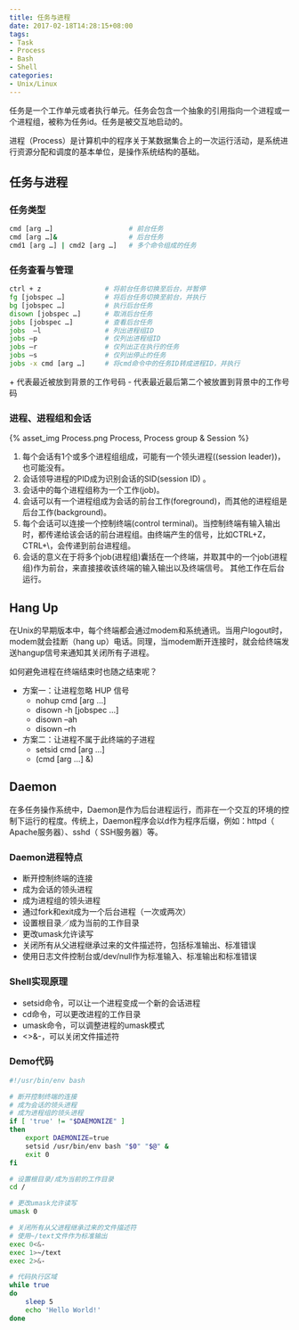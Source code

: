```yaml
---
title: 任务与进程
date: 2017-02-18T14:28:15+08:00
tags:
- Task
- Process
- Bash
- Shell
categories: 
- Unix/Linux
---
```


任务是一个工作单元或者执行单元。任务会包含一个抽象的引用指向一个进程或一个进程组，被称为任务id。任务是被交互地启动的。

进程（Process）是计算机中的程序关于某数据集合上的一次运行活动，是系统进行资源分配和调度的基本单位，是操作系统结构的基础。

<!--more-->

## 任务与进程

### 任务类型

``` bash
cmd [arg …]                   # 前台任务
cmd [arg …]&                  # 后台任务
cmd1 [arg …] | cmd2 [arg …]   # 多个命令组成的任务
```

### 任务查看与管理

``` bash
ctrl + z                # 将前台任务切换至后台，并暂停
fg [jobspec …]          # 将后台任务切换至前台，并执行
bg [jobspec …]          # 执行后台任务
disown [jobspec …]      # 取消后台任务
jobs [jobspec …]        # 查看后台任务
jobs  –l                # 列出进程组ID
jobs –p                 # 仅列出进程组ID
jobs –r                 # 仅列出正在执行的任务
jobs –s                 # 仅列出停止的任务
jobs -x cmd [arg …]     # 将cmd命令中的任务ID转成进程ID，并执行
```

\+ 代表最近被放到背景的工作号码
\- 代表最近最后第二个被放置到背景中的工作号码

### 进程、进程组和会话

{% asset_img Process.png Process, Process group & Session %}

1. 每个会话有1个或多个进程组组成，可能有一个领头进程((session leader))，也可能没有。 
2. 会话领导进程的PID成为识别会话的SID(session ID) 。
3. 会话中的每个进程组称为一个工作(job)。
4. 会话可以有一个进程组成为会话的前台工作(foreground)，而其他的进程组是后台工作(background)。
5. 每个会话可以连接一个控制终端(control terminal)。当控制终端有输入输出时，都传递给该会话的前台进程组。由终端产生的信号，比如CTRL+Z， CTRL+\，会传递到前台进程组。
6. 会话的意义在于将多个job(进程组)囊括在一个终端，并取其中的一个job(进程组)作为前台，来直接接收该终端的输入输出以及终端信号。 其他工作在后台运行。

## Hang Up

在Unix的早期版本中，每个终端都会通过modem和系统通讯。当用户logout时，modem就会挂断（hang up）电话。同理，当modem断开连接时，就会给终端发送hangup信号来通知其关闭所有子进程。

如何避免进程在终端结束时也随之结束呢？

+ 方案一：让进程忽略 HUP 信号
	- nohup cmd [arg …]
	- disown -h [jobspec …]
	- disown –ah
	- disown –rh
+ 方案二：让进程不属于此终端的子进程
	- setsid cmd [arg …]
	- (cmd [arg …] &)

## Daemon

在多任务操作系统中，Daemon是作为后台进程运行，而非在一个交互的环境的控制下运行的程度。传统上，Daemon程序会以d作为程序后缀，例如：httpd（ Apache服务器）、sshd（ SSH服务器）等。

### Daemon进程特点

+ 断开控制终端的连接
+ 成为会话的领头进程
+ 成为进程组的领头进程
+ 通过fork和exit成为一个后台进程（一次或两次）
+ 设置根目录／成为当前的工作目录
+ 更改umask允许读写
+ 关闭所有从父进程继承过来的文件描述符，包括标准输出、标准错误
+ 使用日志文件控制台或/dev/null作为标准输入、标准输出和标准错误

### Shell实现原理

+ setsid命令，可以让一个进程变成一个新的会话进程
+ cd命令，可以更改进程的工作目录
+ umask命令，可以调整进程的umask模式
+ <>&-，可以关闭文件描述符

### Demo代码

``` bash
#!/usr/bin/env bash

# 断开控制终端的连接
# 成为会话的领头进程
# 成为进程组的领头进程
if [ 'true' != "$DAEMONIZE" ]
then
    export DAEMONIZE=true
    setsid /usr/bin/env bash "$0" "$@" &
    exit 0
fi

# 设置根目录/成为当前的工作目录
cd /

# 更改umask允许读写
umask 0

# 关闭所有从父进程继承过来的文件描述符
# 使用~/text文件作为标准输出
exec 0<&-
exec 1>~/text
exec 2>&-

# 代码执行区域
while true
do
    sleep 5
    echo 'Hello World!'
done
```

